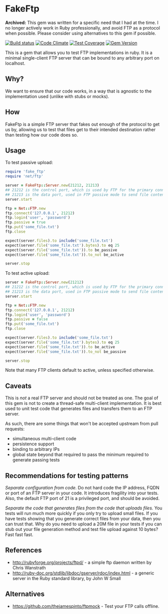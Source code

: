 # FakeFtp

**Archived:** This gem was written for a specific need that I had at the time. I no longer actively
work in Ruby professionally, and avoid FTP as a protocol when possible. Please consider using
alternatives to this gem if possible.

[![Build status](https://api.travis-ci.org/livinginthepast/fake_ftp.svg?branch=master)](http://travis-ci.org/livinginthepast/fake_ftp)
[![Code Climate](https://codeclimate.com/github/livinginthepast/fake_ftp/badges/gpa.svg)](https://codeclimate.com/github/livinginthepast/fake_ftp)
[![Test Coverage](https://codeclimate.com/github/livinginthepast/fake_ftp/badges/coverage.svg)](https://codeclimate.com/github/livinginthepast/fake_ftp/coverage)
[![Gem Version](https://badge.fury.io/rb/fake_ftp.svg)](https://badge.fury.io/rb/fake_ftp)

This is a gem that allows you to test FTP implementations in ruby. It is a
minimal single-client FTP server that can be bound to any arbitrary port on
localhost.

## Why?

We want to ensure that our code works, in a way that is agnostic to the
implementation used (unlike with stubs or mocks).

## How

FakeFtp is a simple FTP server that fakes out enough of the protocol to get us
by, allowing us to test that files get to their intended destination rather than
testing how our code does so.

## Usage

To test passive upload:
``` ruby
require 'fake_ftp'
require 'net/ftp'

server = FakeFtp::Server.new(21212, 21213)
## 21212 is the control port, which is used by FTP for the primary connection
## 21213 is the data port, used in FTP passive mode to send file contents
server.start

ftp = Net::FTP.new
ftp.connect('127.0.0.1', 21212)
ftp.login('user', 'password')
ftp.passive = true
ftp.put('some_file.txt')
ftp.close

expect(server.files).to include('some_file.txt')
expect(server.file('some_file.txt').bytes).to eq 25
expect(server.file('some_file.txt')).to be_passive
expect(server.file('some_file.txt')).to_not be_active

server.stop
```

To test active upload:
``` ruby
server = FakeFtp::Server.new(21212)
## 21212 is the control port, which is used by FTP for the primary connection
## 21213 is the data port, used in FTP passive mode to send file contents
server.start

ftp = Net::FTP.new
ftp.connect('127.0.0.1', 21212)
ftp.login('user', 'password')
ftp.passive = false
ftp.put('some_file.txt')
ftp.close

expect(server.files).to include('some_file.txt')
expect(server.file('some_file.txt').bytes).to eq 25
expect(server.file('some_file.txt')).to be_active
expect(server.file('some_file.txt')).to_not be_passive

server.stop
```

Note that many FTP clients default to active, unless specified otherwise.

## Caveats

This is *not* a real FTP server and should not be treated as one. The goal of
this gem is not to create a thread-safe multi-client implementation.  It is best
used to unit test code that generates files and transfers them to an FTP server.

As such, there are some things that won't be accepted upstream from pull
requests:
* simultaneous multi-client code
* persistence support
* binding to arbitrary IPs
* global state beyond that required to pass the minimum required to
  generate passing tests

## Recommendations for testing patterns

*Separate configuration from code.* Do not hard code the IP address, FQDN or
port of an FTP server in your code. It introduces fragility into your tests.
Also, the default FTP port of 21 is a privileged port, and should be avoided.

*Separate the code that generates files from the code that uploads files.* You
tests will run much more quickly if you only try to upload small files. If you
have tests showing that you generate correct files from your data, then you can
trust that. Why do you need to upload a 20M file in your tests if you can stub
out your file generation method and test file upload against 10 bytes? Fast fast
fast.

## References

* http://rubyforge.org/projects/ftpd/ - a simple ftp daemon written by Chris Wanstrath
* http://ruby-doc.org/stdlib/libdoc/gserver/rdoc/index.html - a generic server in the Ruby standard library, by John W Small

## Alternatives

* https://github.com/thejamespinto/ftpmock - Test your FTP calls offline.

